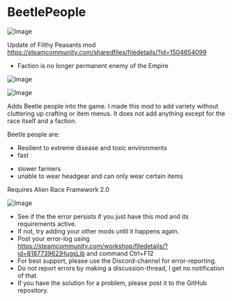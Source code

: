 # BeetlePeople

![Image](https://i.imgur.com/buuPQel.png)

Update of Filthy Peasants mod
https://steamcommunity.com/sharedfiles/filedetails/?id=1504654099

- Faction is no longer permanent enemy of the Empire

![Image](https://i.imgur.com/pufA0kM.png)

	
![Image](https://i.imgur.com/Z4GOv8H.png)

Adds Beetle people into the game. I made this mod to add variety without cluttering up crafting or item menus. It does not add anything except for the race itself and a faction.

Beetle people are:
+ Resilient to extreme disease and toxic environments
+ fast
- slower farmers
- unable to wear headgear and can only wear certain items

Requires Alien Race Framework 2.0

![Image](https://i.imgur.com/PwoNOj4.png)



-  See if the the error persists if you just have this mod and its requirements active.
-  If not, try adding your other mods until it happens again.
-  Post your error-log using https://steamcommunity.com/workshop/filedetails/?id=818773962]HugsLib and command Ctrl+F12
-  For best support, please use the Discord-channel for error-reporting.
-  Do not report errors by making a discussion-thread, I get no notification of that.
-  If you have the solution for a problem, please post it to the GitHub repository.




